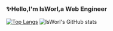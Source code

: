 ### ✨Hello,I'm lsWorl,a Web Engineer

[![Top Langs](https://github-readme-stats.vercel.app/api/top-langs/?username=lsWorl)](https://github.com/lsWorl/github-readme-stats)
![lsWorl's GitHub stats](https://github-readme-stats.vercel.app/api?username=lsWorl&show_icons=true&theme=tokyonight)
<!--
**lsWorl/lsWorl** is a ✨ _special_ ✨ repository because its `README.md` (this file) appears on your GitHub profile.

Here are some ideas to get you started:

- 🔭 I’m currently working on ...
- 🌱 I’m currently learning ...
- 👯 I’m looking to collaborate on ...
- 🤔 I’m looking for help with ...
- 💬 Ask me about ...
- 📫 How to reach me: ...
- 😄 Pronouns: ...
- ⚡ Fun fact: ...
-->

